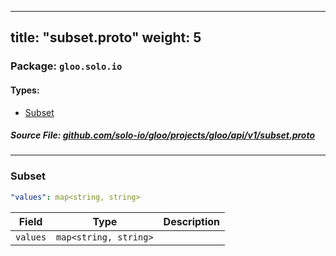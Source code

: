 
---
title: "subset.proto"
weight: 5
---

<!-- Code generated by solo-kit. DO NOT EDIT. -->


### Package: `gloo.solo.io` 
#### Types:


- [Subset](#subset)
  



##### Source File: [github.com/solo-io/gloo/projects/gloo/api/v1/subset.proto](https://github.com/solo-io/gloo/blob/main/projects/gloo/api/v1/subset.proto)





---
### Subset



```yaml
"values": map<string, string>

```

| Field | Type | Description |
| ----- | ---- | ----------- | 
| `values` | `map<string, string>` |  |





<!-- Start of HubSpot Embed Code -->
<script type="text/javascript" id="hs-script-loader" async defer src="//js.hs-scripts.com/5130874.js"></script>
<!-- End of HubSpot Embed Code -->
